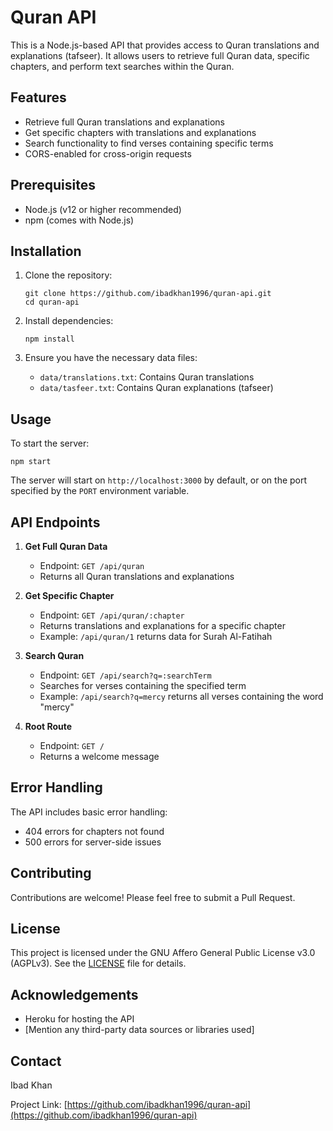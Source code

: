 # Quran API

This is a Node.js-based API that provides access to Quran translations and explanations (tafseer). It allows users to retrieve full Quran data, specific chapters, and perform text searches within the Quran.

## Features

- Retrieve full Quran translations and explanations
- Get specific chapters with translations and explanations
- Search functionality to find verses containing specific terms
- CORS-enabled for cross-origin requests

## Prerequisites

- Node.js (v12 or higher recommended)
- npm (comes with Node.js)

## Installation

1. Clone the repository:
   ```
   git clone https://github.com/ibadkhan1996/quran-api.git
   cd quran-api
   ```

2. Install dependencies:
   ```
   npm install
   ```

3. Ensure you have the necessary data files:
   - `data/translations.txt`: Contains Quran translations
   - `data/tasfeer.txt`: Contains Quran explanations (tafseer)

## Usage

To start the server:

```
npm start
```

The server will start on `http://localhost:3000` by default, or on the port specified by the `PORT` environment variable.

## API Endpoints

1. **Get Full Quran Data**
   - Endpoint: `GET /api/quran`
   - Returns all Quran translations and explanations

2. **Get Specific Chapter**
   - Endpoint: `GET /api/quran/:chapter`
   - Returns translations and explanations for a specific chapter
   - Example: `/api/quran/1` returns data for Surah Al-Fatihah

3. **Search Quran**
   - Endpoint: `GET /api/search?q=:searchTerm`
   - Searches for verses containing the specified term
   - Example: `/api/search?q=mercy` returns all verses containing the word "mercy"

4. **Root Route**
   - Endpoint: `GET /`
   - Returns a welcome message

## Error Handling

The API includes basic error handling:
- 404 errors for chapters not found
- 500 errors for server-side issues

## Contributing

Contributions are welcome! Please feel free to submit a Pull Request.

## License

This project is licensed under the GNU Affero General Public License v3.0 (AGPLv3). See the [LICENSE](LICENSE) file for details.

## Acknowledgements

- Heroku for hosting the API
- [Mention any third-party data sources or libraries used]

## Contact

Ibad Khan

Project Link: [https://github.com/ibadkhan1996/quran-api](https://github.com/ibadkhan1996/quran-api)
